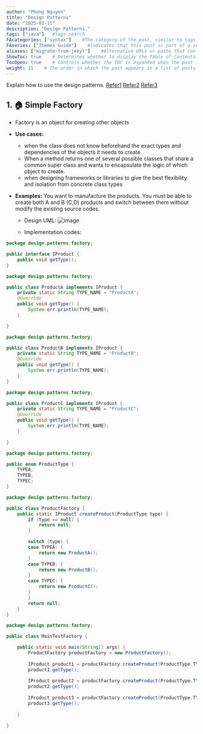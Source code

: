 ```yaml
---
author: "Phong Nguyen"
title: "Design Patterns"
date: "2025-02-11"
description: "Design Patterns."
tags: ["java"]   #tags search
FAcategories: ["syntax"]    #The category of the post, similar to tags but usually for broader classification.
FAseries: ["Themes Guide"]    #indicates that this post is part of a series of related posts
aliases: ["migrate-from-jekyl"]    #Alternative URLs or paths that can be used to access this post, useful for redirects from old posts or similar content.
ShowToc: true    # Determines whether to display the Table of Contents (TOC) for the post.
TocOpen: true    # Controls whether the TOC is expanded when the post is loaded. 
weight: 11    # The order in which the post appears in a list of posts. Lower numbers make the post appear earlier.
---
```

Explain how to use the design patterns.
[Refer1](https://github.com/kamranahmedse/design-patterns-for-humans?tab=readme-ov-file#-simple-factory)
[Refer2](https://java-design-patterns.com/)
[Refer3](https://www.tutorialspoint.com/design_pattern/factory_pattern.htm)<br>
## 1. 🏠 Simple Factory
- Factory is an object for creating other objects 
- **Use cases:**
  - when the class does not know beforehand the exact types and dependencies of the objects it needs to create.
  - When a method returns one of several possible classes that share a common super class and wants to encapsulate the logic of which object to create.
  - when designing frameworks or libraries to give the best flexibility and isolation from concrete class types

- **Examples:** You want to manufacture the products. You must be able to create both A and B (C,D) products and switch between them without modify the existing source codes.
  -  Design UML:
![image](/images/factory_pattern.png)
 
  - Implementation codes:

```java
package design.patterns.factory;

public interface IProduct {
	public void getType();
}

package design.patterns.factory;

public class ProductA implements IProduct {
	private static String TYPE_NAME = "ProductA";
	@Override
	public void getType() {
		System.err.println(TYPE_NAME);
	}

}

package design.patterns.factory;

public class ProductB implements IProduct {
	private static String TYPE_NAME = "ProductB";
	@Override
	public void getType() {
		System.err.println(TYPE_NAME);
	}
}

package design.patterns.factory;

public class ProductC implements IProduct {
	private static String TYPE_NAME = "ProductC";
	@Override
	public void getType() {
		System.err.println(TYPE_NAME);
	}

}

package design.patterns.factory;

public enum ProductType {
	TYPEA,
	TYPEB,
	TYPEC;
}

package design.patterns.factory;

public class ProductFactory {
	public static IProduct createProduct(ProductType type) {
		if (type == null) {
			return null;
		}

		switch (type) {
		case TYPEA: {
			return new ProductA();
		}
		case TYPEB: {
			return new ProductB();
		}
		case TYPEC: {
			return new ProductC();
		}
		}
		return null;
	}
}

package design.patterns.factory;

public class MainTestFactory {

	public static void main(String[] args) {
		ProductFactory productFactory = new ProductFactory();
		
		IProduct product1 = productFactory.createProduct(ProductType.TYPEA);
		product1.getType();
		
		IProduct product2 = productFactory.createProduct(ProductType.TYPEB);
		product2.getType();
		
		IProduct product3 = productFactory.createProduct(ProductType.TYPEC);
		product3.getType();
				
	}

}


```
